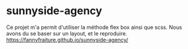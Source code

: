 # sunnyside-agency

Ce projet m'a permit d'utiliser la méthode flex box ainsi que scss. Nous avons du se baser sur un layout, et le reproduire. 
https://fannyfraiture.github.io/sunnyside-agency/
